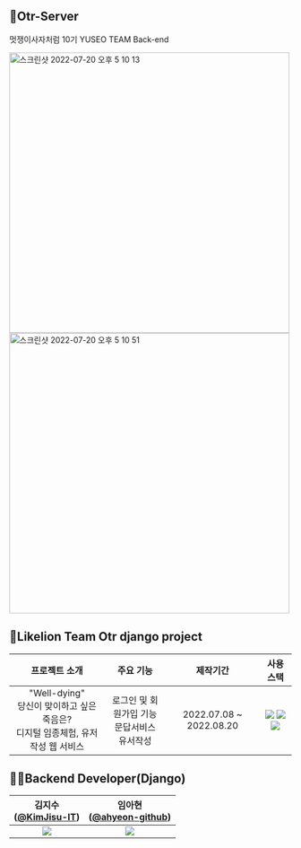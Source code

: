 ## 🌈Otr-Server
멋쟁이사자처럼 10기 YUSEO TEAM Back-end

<img width="500" alt="스크린샷 2022-07-20 오후 5 10 13" src="https://user-images.githubusercontent.com/80513699/179931163-6e4d78ec-fa7e-446a-8982-575946df8b44.png">
<img width="500" alt="스크린샷 2022-07-20 오후 5 10 51" src="https://user-images.githubusercontent.com/80513699/179931289-c9802345-29e2-46ca-84ec-690d5568df55.png">


## 🦁Likelion Team Otr django project 

| 프로젝트 소개 | 주요 기능 | 제작기간 | 사용 스택 |
|:-------------:|:---------:|:--------:|:--------:|
|"Well-dying"<br>당신이 맞이하고 싶은 죽음은?<br>디지털 임종체험, 유저작성 웹 서비스 |로그인 및 회원가입 기능<br>문답서비스<br>유서작성|2022.07.08 ~ 2022.08.20|<img src="https://img.shields.io/badge/python-3776AB?style=for-the-badge&logo=python&logoColor=white"> <img src="https://img.shields.io/badge/django-092E20?style=for-the-badge&logo=django&logoColor=white"> <img src="https://img.shields.io/badge/github-181717?style=for-the-badge&logo=github&logoColor=white">  |



## 👩‍💻Backend Developer(Django)
|김지수 <br/>([@KimJisu-IT](https://github.com/KimJisu-IT))|임아현 <br/>([@ahyeon-github](https://github.com/ahyeon-github))
|:---:|:---:|
|![](https://user-images.githubusercontent.com/86948824/179921960-d309b01e-1ec9-4b5e-ad46-bcac041dc109.jpg)|![](https://user-images.githubusercontent.com/80513699/179923791-bd9ab0c4-73ea-4cbf-95fa-21b1d1d173ef.png)|

